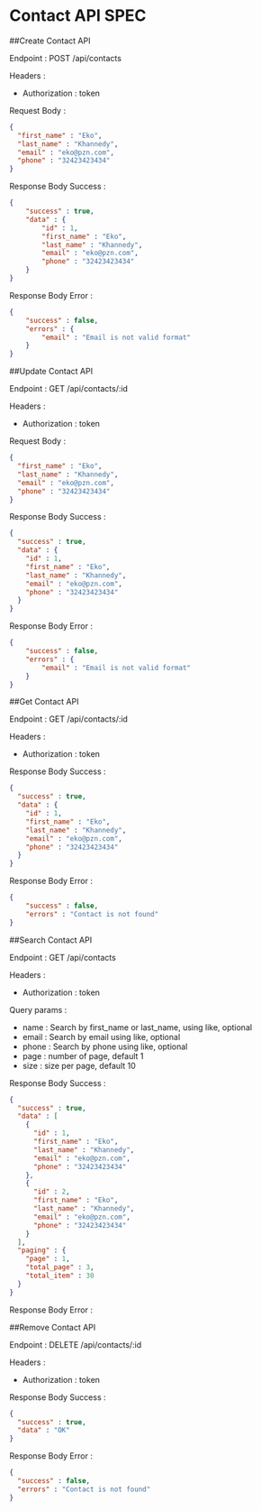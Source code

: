 # Contact API SPEC

##Create Contact API

Endpoint : POST /api/contacts

Headers :
- Authorization : token 

Request Body :

```json
{
  "first_name" : "Eko",
  "last_name" : "Khannedy",
  "email" : "eko@pzn.com",
  "phone" : "32423423434"
}
```

Response Body Success : 

```json
{
    "success" : true,
    "data" : {
        "id" : 1,
        "first_name" : "Eko",
        "last_name" : "Khannedy",
        "email" : "eko@pzn.com",
        "phone" : "32423423434"
    }
}
```

Response Body Error :

```json
{
    "success" : false,
    "errors" : {
        "email" : "Email is not valid format"
    }
}
```

##Update Contact API

Endpoint : GET /api/contacts/:id

Headers :
- Authorization : token 

Request Body :

```json
{
  "first_name" : "Eko",
  "last_name" : "Khannedy",
  "email" : "eko@pzn.com",
  "phone" : "32423423434"
}
```

Response Body Success :

```json
{
  "success" : true,
  "data" : {
    "id" : 1,
    "first_name" : "Eko",
    "last_name" : "Khannedy",
    "email" : "eko@pzn.com",
    "phone" : "32423423434"
  }
}
```

Response Body Error :

```json
{
    "success" : false,
    "errors" : {
        "email" : "Email is not valid format"
    }
}
```

##Get Contact API

Endpoint : GET /api/contacts/:id

Headers :
- Authorization : token 

Response Body Success :

```json
{
  "success" : true,
  "data" : {
    "id" : 1,
    "first_name" : "Eko",
    "last_name" : "Khannedy",
    "email" : "eko@pzn.com",
    "phone" : "32423423434"
  }
}
```

Response Body Error :
```json
{
    "success" : false,
    "errors" : "Contact is not found"
}
```

##Search Contact API

Endpoint : GET /api/contacts

Headers :
- Authorization : token

Query params :
- name : Search by first_name or last_name, using like, optional
- email : Search by email using like, optional
- phone : Search by phone using like, optional
- page : number of page, default 1
- size : size per page, default 10

Response Body Success :

```json
{
  "success" : true,
  "data" : [
    {
      "id" : 1,
      "first_name" : "Eko",
      "last_name" : "Khannedy",
      "email" : "eko@pzn.com",
      "phone" : "32423423434"
    },
    {
      "id" : 2,
      "first_name" : "Eko",
      "last_name" : "Khannedy",
      "email" : "eko@pzn.com",
      "phone" : "32423423434"
    }
  ],
  "paging" : {
    "page" : 1,
    "total_page" : 3,
    "total_item" : 30
  }
}
```

Response Body Error :

##Remove Contact API

Endpoint : DELETE /api/contacts/:id

Headers :
- Authorization : token

Response Body Success :

```json
{
  "success" : true,
  "data" : "OK"
}
```

Response Body Error :

```json
{
  "success" : false, 
  "errors" : "Contact is not found"
}
```
